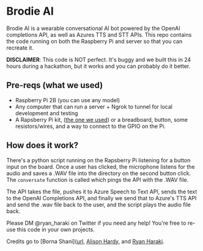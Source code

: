 # Brodie AI
Brodie AI is a wearable conversational AI bot powered by the OpenAI completions API, as well as Azures TTS and STT APIs. This repo contains the code running on both the Raspberry Pi and server so that you can recreate it.

**DISCLAIMER**: This code is NOT perfect. It's buggy and we built this in 24 hours during a hackathon, but it works and you can probably do it better.

## Pre-reqs (what we used)
- Raspberry Pi 2B (you can use any model)
- Any computer that can run a server + Ngrok to tunnel for local development and testing
- A Rapsberry Pi kit, ([the one we used](https://www.amazon.ca/Freenove-Raspberry-Contained-Compatible-Tutorials/dp/B09H2TFRN2/ref=sr_1_29?dib=eyJ2IjoiMSJ9.s8M3KliPTdTWVjXuAVTeVZEf5tkGHTvpNDEAMoeJug3gwCvDPFBTSKEXhA2zQAd6GAWOqM5vWimV_ds74eBg8J6puokLA-IgBuuk5_Y96bwV4PjQcPkMuc_3uEKQCIf7A6okO16Gb0Q8s7KII3I-3_HNCMRJk1uvea8lN5domFMLeyO2XN-AdPkzlRs2vYbrvISTZslBDhDqUSibo4UTN-WH2AJJHd_WuxJqSlZyoUfVKu3Ap-R51GY5gpPtRJA-EV529fm0EWJx_L2yUKy-hyvqO8XAWgw9vIETewemlCc.DBNG--1BioNjWg01otRc15egM0x1bkTkgP_x0ytBtME&dib_tag=se&keywords=raspberry+pi+kit&qid=1708834804&sr=8-29&th=1)) or a breadboard, button, some resistors/wires, and a way to connect to the GPIO on the Pi.

## How does it work?

There's a python script running on the Rapsberry Pi listening for a button input on the board. Once a user has clicked, the microphone listens for the audio and saves a .WAV file into the directory on the second button click. The `conversate` function is called which pings the API with the .WAV file.

The API takes the file, pushes it to Azure Speech to Text API, sends the text to the OpenAI Completions API, and finally we send that to Azure's TTS API and send the .wav file back to the user, and the script plays the audio file back.

Please DM @ryan_haraki on Twitter if you need any help! You're free to re-use this code in your own projects.

Credits go to [Borna Shani]([url](https://www.linkedin.com/in/borna-shani), [Alison Hardy]([url](https://github.com/alichiba)), and [Ryan Haraki]([url](https://github.com/ryanharaki)).
